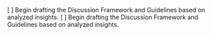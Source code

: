 [ ] Begin drafting the Discussion Framework and Guidelines based on analyzed insights.
[ ] Begin drafting the Discussion Framework and Guidelines based on analyzed insights.